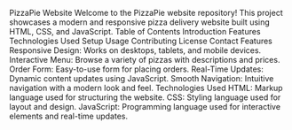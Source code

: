 PizzaPie Website
Welcome to the PizzaPie website repository! This project showcases a modern and responsive pizza delivery website built using HTML, CSS, and JavaScript.
Table of Contents
    Introduction
    Features
    Technologies Used
    Setup
    Usage
    Contributing
    License
    Contact
Features
  Responsive Design: Works on desktops, tablets, and mobile devices.
  Interactive Menu: Browse a variety of pizzas with descriptions and prices.
  Order Form: Easy-to-use form for placing orders.
  Real-Time Updates: Dynamic content updates using JavaScript.
  Smooth Navigation: Intuitive navigation with a modern look and feel.
Technologies Used
  HTML: Markup language used for structuring the website.
  CSS: Styling language used for layout and design.
  JavaScript: Programming language used for interactive elements and real-time updates.
